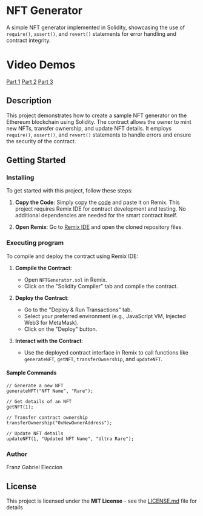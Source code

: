 # NFT Generator

A simple NFT generator implemented in Solidity, showcasing the use of `require()`, `assert()`, and `revert()` statements for error handling and contract integrity.

# Video Demos
[Part 1](https://www.loom.com/share/04e3495db9d84c5fac0c5ad837b1a3d2?sid=82eb8b02-0617-41da-95bc-7c34fd31a6af)
[Part 2](https://www.loom.com/share/473538be9ebf4317a0f855b64b6cb411?sid=1cbe2b53-6267-4892-b8c5-f97f5b08885c)
[Part 3](https://www.loom.com/share/5509cd94a0bf4278801714d5ff57f87a?sid=18dbcb86-7d03-42c0-b442-1c58b2bc30b4)

## Description

This project demonstrates how to create a sample NFT generator on the Ethereum blockchain using Solidity. The contract allows the owner to mint new NFTs, transfer ownership, and update NFT details. It employs `require()`, `assert()`, and `revert()` statements to handle errors and ensure the security of the contract.

## Getting Started

### Installing

To get started with this project, follow these steps:

1. **Copy the Code**:
    Simply copy the [code](https://github.com/SSSerpenttt/ETH-AVAX-Intermediate---Module-1-Project/blob/main/NFTGenerator.sol) and paste it on Remix. This project requires Remix IDE for contract development and testing. No additional dependencies are needed for the smart contract itself.

2. **Open Remix**:
    Go to [Remix IDE](https://remix.ethereum.org/) and open the cloned repository files.

### Executing program

To compile and deploy the contract using Remix IDE:

1. **Compile the Contract**:
    - Open `NFTGenerator.sol` in Remix.
    - Click on the "Solidity Compiler" tab and compile the contract.

2. **Deploy the Contract**:
    - Go to the "Deploy & Run Transactions" tab.
    - Select your preferred environment (e.g., JavaScript VM, Injected Web3 for MetaMask).
    - Click on the "Deploy" button.

3. **Interact with the Contract**:
    - Use the deployed contract interface in Remix to call functions like `generateNFT`, `getNFT`, `transferOwnership`, and `updateNFT`.

#### Sample Commands
```solidity
// Generate a new NFT
generateNFT("NFT Name", "Rare");

// Get details of an NFT
getNFT(1);

// Transfer contract ownership
transferOwnership("0xNewOwnerAddress");

// Update NFT details
updateNFT(1, "Updated NFT Name", "Ultra Rare");
```
### Author
Franz Gabriel Eleccion

## License

This project is licensed under the <b>MIT License</b> - see the [LICENSE.md](https://github.com/SSSerpenttt/ETH-AVAX-Intermediate---Module-1-Project/blob/main/LICENSE) file for details
